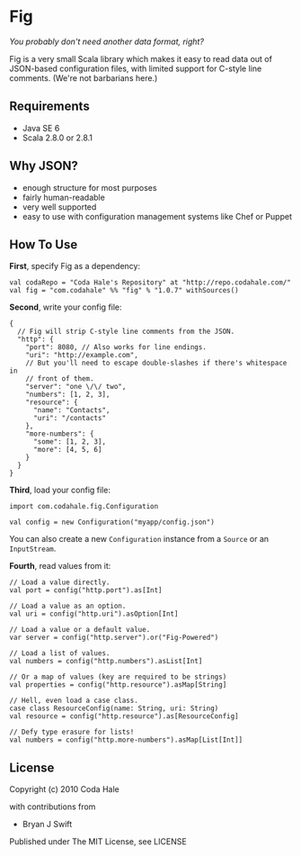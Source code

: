 Fig
===

*You probably don't need another data format, right?*

Fig is a very small Scala library which makes it easy to read data out of
JSON-based configuration files, with limited support for C-style line comments.
(We're not barbarians here.)


Requirements
------------

* Java SE 6
* Scala 2.8.0 or 2.8.1


Why JSON?
---------

* enough structure for most purposes
* fairly human-readable
* very well supported
* easy to use with configuration management systems like Chef or Puppet


How To Use
----------

**First**, specify Fig as a dependency:
    
    val codaRepo = "Coda Hale's Repository" at "http://repo.codahale.com/"
    val fig = "com.codahale" %% "fig" % "1.0.7" withSources()

**Second**, write your config file:
    
    {
      // Fig will strip C-style line comments from the JSON.
      "http": {
        "port": 8080, // Also works for line endings.
        "uri": "http://example.com",
        // But you'll need to escape double-slashes if there's whitespace in
        // front of them.
        "server": "one \/\/ two",
        "numbers": [1, 2, 3],
        "resource": {
          "name": "Contacts",
          "uri": "/contacts"
        },
        "more-numbers": {
          "some": [1, 2, 3],
          "more": [4, 5, 6]
        }
      }
    }

**Third**, load your config file:
    
    import com.codahale.fig.Configuration
    
    val config = new Configuration("myapp/config.json")

You can also create a new `Configuration` instance from a `Source` or an `InputStream`.

**Fourth**, read values from it:
    
    // Load a value directly.
    val port = config("http.port").as[Int]
    
    // Load a value as an option.
    val uri = config("http.uri").asOption[Int]
    
    // Load a value or a default value.
    var server = config("http.server").or("Fig-Powered")
    
    // Load a list of values.
    val numbers = config("http.numbers").asList[Int]
    
    // Or a map of values (key are required to be strings)
    val properties = config("http.resource").asMap[String]
    
    // Hell, even load a case class.
    case class ResourceConfig(name: String, uri: String)
    val resource = config("http.resource").as[ResourceConfig]
    
    // Defy type erasure for lists!
    val numbers = config("http.more-numbers").asMap[List[Int]]


License
-------

Copyright (c) 2010 Coda Hale

with contributions from

* Bryan J Swift

Published under The MIT License, see LICENSE